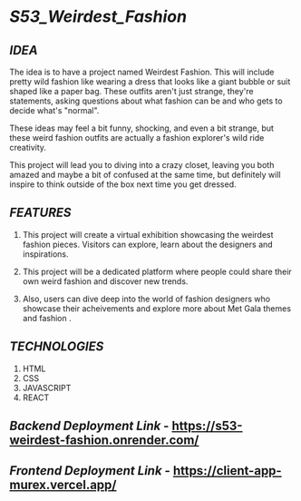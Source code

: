 # ***S53_Weirdest_Fashion***


## *IDEA*

The idea is to have a project named Weirdest Fashion. This will include pretty wild fashion like wearing a dress that looks like a giant bubble or suit shaped like a paper bag. These outfits aren't just strange, they're statements, asking questions about what fashion can be and who gets to decide what's "normal".

These ideas may feel a bit funny, shocking, and even a bit strange, but these weird fashion outfits are actually a fashion explorer's wild ride creativity.

This project will lead you to diving into a crazy closet, leaving you both amazed and maybe a bit of confused at the same time, but definitely will inspire to think outside of the box next time you get dressed.

## *FEATURES*

1. This project will create a virtual exhibition showcasing the weirdest fashion pieces. Visitors can explore, learn about the designers and inspirations.

2. This project will be a dedicated platform where people could share their own weird fashion and discover new trends. 

3. Also, users can dive deep into the world of fashion designers who showcase their acheivements and explore more about Met Gala themes and fashion . 

## *TECHNOLOGIES*

1. HTML
1. CSS
1. JAVASCRIPT
1. REACT

 ## *Backend Deployment Link* - https://s53-weirdest-fashion.onrender.com/

## *Frontend Deployment Link* - https://client-app-murex.vercel.app/
